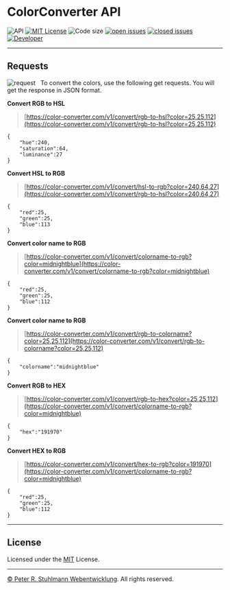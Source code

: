 # ColorConverter API

![API](https://img.shields.io/badge/API-blue.svg)
[![MIT License](https://img.shields.io/github/license/peter-stuhlmann/ColorConverter-API.svg)](https://github.com/peter-stuhlmann/ColorConverter-API/blob/master/LICENSE) 
![Code size](https://img.shields.io/github/languages/code-size/peter-stuhlmann/ColorConverter-API.svg)
[![open issues](https://img.shields.io/github/issues/peter-stuhlmann/ColorConverter-API.svg)](https://github.com/peter-stuhlmann/ColorConverter-API/issues?q=is%3Aopen+is%3Aissue)
[![closed issues](https://img.shields.io/github/issues-closed/peter-stuhlmann/ColorConverter-API.svg)](https://github.com/peter-stuhlmann/ColorConverter-API/issues?q=is%3Aissue+is%3Aclosed)
[![Developer](https://img.shields.io/badge/dev-Peter%20R.%20Stuhlmann-green.svg)](https://peter-stuhlmann-webentwicklung.de)

---

## Requests 
![request](https://img.shields.io/badge/GET-orange.svg) &nbsp; To convert the colors, use the following get requests. You will get the response in JSON format. 

**Convert RGB to HSL**
> [https://color-converter.com/v1/convert/rgb-to-hsl?color=25,25,112](https://color-converter.com/v1/convert/rgb-to-hsl?color=25,25,112)
```
{
    "hue":240,
    "saturation":64,
    "luminance":27
}
```

**Convert HSL to RGB**
> [https://color-converter.com/v1/convert/hsl-to-rgb?color=240,64,27](https://color-converter.com/v1/convert/rgb-to-hsl?color=240,64,27)
```
{
    "red":25,
    "green":25,
    "blue":113
}
```

**Convert color name to RGB**
> [https://color-converter.com/v1/convert/colorname-to-rgb?color=midnightblue](https://color-converter.com/v1/convert/colorname-to-rgb?color=midnightblue)
```
{
    "red":25,
    "green":25,
    "blue":112
}
```

**Convert color name to RGB**
> [https://color-converter.com/v1/convert/rgb-to-colorname?color=25,25,112](https://color-converter.com/v1/convert/rgb-to-colorname?color=25,25,112)
```
{
    "colorname":"midnightblue"
}
```

**Convert RGB to HEX**
> [https://color-converter.com/v1/convert/rgb-to-hex?color=25,25,112](https://color-converter.com/v1/convert/colorname-to-rgb?color=midnightblue)
```
{
    "hex":"191970"
}
```

**Convert HEX to RGB**
> [https://color-converter.com/v1/convert/hex-to-rgb?color=191970](https://color-converter.com/v1/convert/colorname-to-rgb?color=midnightblue)
```
{
    "red":25,
    "green":25,
    "blue":112
}
```


---

## License

Licensed under the [MIT](https://github.com/peter-stuhlmann/ColorConverter-API/blob/master/LICENSE) License.

---

[&copy; Peter R. Stuhlmann Webentwicklung](https://peter-stuhlmann-webentwicklung.de). All rights reserved.